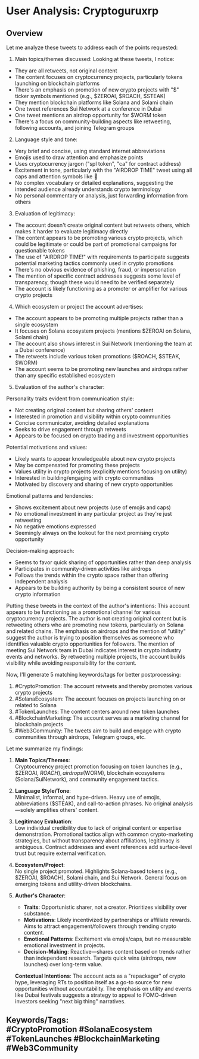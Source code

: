 # User Analysis: Cryptoguruxrp

## Overview

<think>
Let me analyze these tweets to address each of the points requested:

1. Main topics/themes discussed:
Looking at these tweets, I notice:
- They are all retweets, not original content
- The content focuses on cryptocurrency projects, particularly tokens launching on blockchain platforms
- There's an emphasis on promotion of new crypto projects with "$" ticker symbols mentioned (e.g., $ZEROAI, $ROACH, $STEAK)
- They mention blockchain platforms like Solana and Solami chain
- One tweet references Sui Network at a conference in Dubai
- One tweet mentions an airdrop opportunity for $WORM token
- There's a focus on community-building aspects like retweeting, following accounts, and joining Telegram groups

2. Language style and tone:
- Very brief and concise, using standard internet abbreviations
- Emojis used to draw attention and emphasize points
- Uses cryptocurrency jargon ("spl token", "ca" for contract address)
- Excitement in tone, particularly with the "AIRDROP TIME" tweet using all caps and attention symbols like 🚨
- No complex vocabulary or detailed explanations, suggesting the intended audience already understands crypto terminology
- No personal commentary or analysis, just forwarding information from others

3. Evaluation of legitimacy:
- The account doesn't create original content but retweets others, which makes it harder to evaluate legitimacy directly
- The content appears to be promoting various crypto projects, which could be legitimate or could be part of promotional campaigns for questionable tokens
- The use of "AIRDROP TIME!" with requirements to participate suggests potential marketing tactics commonly used in crypto promotions
- There's no obvious evidence of phishing, fraud, or impersonation
- The mention of specific contract addresses suggests some level of transparency, though these would need to be verified separately
- The account is likely functioning as a promoter or amplifier for various crypto projects

4. Which ecosystem or project the account advertises:
- The account appears to be promoting multiple projects rather than a single ecosystem
- It focuses on Solana ecosystem projects (mentions $ZEROAI on Solana, Solami chain)
- The account also shows interest in Sui Network (mentioning the team at a Dubai conference)
- The retweets include various token promotions ($ROACH, $STEAK, $WORM)
- The account seems to be promoting new launches and airdrops rather than any specific established ecosystem

5. Evaluation of the author's character:

Personality traits evident from communication style:
- Not creating original content but sharing others' content
- Interested in promotion and visibility within crypto communities
- Concise communicator, avoiding detailed explanations
- Seeks to drive engagement through retweets
- Appears to be focused on crypto trading and investment opportunities

Potential motivations and values:
- Likely wants to appear knowledgeable about new crypto projects
- May be compensated for promoting these projects
- Values utility in crypto projects (explicitly mentions focusing on utility)
- Interested in building/engaging with crypto communities
- Motivated by discovery and sharing of new crypto opportunities

Emotional patterns and tendencies:
- Shows excitement about new projects (use of emojis and caps)
- No emotional investment in any particular project as they're just retweeting
- No negative emotions expressed
- Seemingly always on the lookout for the next promising crypto opportunity

Decision-making approach:
- Seems to favor quick sharing of opportunities rather than deep analysis
- Participates in community-driven activities like airdrops
- Follows the trends within the crypto space rather than offering independent analysis
- Appears to be building authority by being a consistent source of new crypto information

Putting these tweets in the context of the author's intentions:
This account appears to be functioning as a promotional channel for various cryptocurrency projects. The author is not creating original content but is retweeting others who are promoting new tokens, particularly on Solana and related chains. The emphasis on airdrops and the mention of "utility" suggest the author is trying to position themselves as someone who identifies valuable crypto opportunities for followers. The mention of meeting Sui Network team in Dubai indicates interest in crypto industry events and networks. By retweeting multiple projects, the account builds visibility while avoiding responsibility for the content.

Now, I'll generate 5 matching keywords/tags for better postprocessing:
1. #CryptoPromotion: The account retweets and thereby promotes various crypto projects
2. #SolanaEcosystem: The account focuses on projects launching on or related to Solana
3. #TokenLaunches: The content centers around new token launches
4. #BlockchainMarketing: The account serves as a marketing channel for blockchain projects
5. #Web3Community: The tweets aim to build and engage with crypto communities through airdrops, Telegram groups, etc.

Let me summarize my findings:
</think>

1. **Main Topics/Themes**:  
   Cryptocurrency project promotion focusing on token launches (e.g., $ZEROAI, $ROACH), airdrops ($WORM), blockchain ecosystems (Solana/SuiNetwork), and community engagement tactics.

2. **Language Style/Tone**:  
   Minimalist, informal, and hype-driven. Heavy use of emojis, abbreviations ($STEAK), and call-to-action phrases. No original analysis—solely amplifies others' content.

3. **Legitimacy Evaluation**:  
   Low individual credibility due to lack of original content or expertise demonstration. Promotional tactics align with common crypto-marketing strategies, but without transparency about affiliations, legitimacy is ambiguous. Contract addresses and event references add surface-level trust but require external verification.

4. **Ecosystem/Project**:  
   No single project promoted. Highlights Solana-based tokens (e.g., $ZEROAI, $ROACH), Solami chain, and Sui Network. General focus on emerging tokens and utility-driven blockchains.

5. **Author's Character**:  
   - **Traits**: Opportunistic sharer, not a creator. Prioritizes visibility over substance.  
   - **Motivations**: Likely incentivized by partnerships or affiliate rewards. Aims to attract engagement/followers through trending crypto content.  
   - **Emotional Patterns**: Excitement via emojis/caps, but no measurable emotional investment in projects.  
   - **Decision-Making**: Reactive—shares content based on trends rather than independent research. Targets quick wins (airdrops, new launches) over long-term value.  

   **Contextual Intentions**: The account acts as a "repackager" of crypto hype, leveraging RTs to position itself as a go-to source for new opportunities without accountability. The emphasis on utility and events like Dubai festivals suggests a strategy to appeal to FOMO-driven investors seeking "next big thing" narratives.

**Keywords/Tags**:  
#CryptoPromotion #SolanaEcosystem #TokenLaunches #BlockchainMarketing #Web3Community
---
